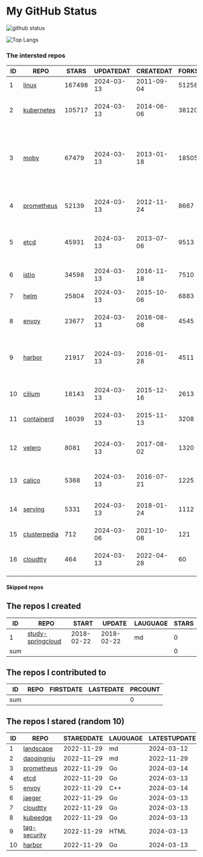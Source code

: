 # My GitHub Status

<img src="https://github-readme-stats-1.yihong0618.vercel.app/api?username=daoqingniu&show_icons=true&&&hide_title=true&count_private=true" alt="github status" />

![Top Langs](https://github-readme-stats-1.yihong0618.vercel.app/api/top-langs/?username=daoqingniu&layout=compact)

<!--START_SECTION:github_repos-->
### The intersted repos
| ID |                              REPO                               | STARS  | UPDATEDAT  | CREATEDAT  | FORKSCOUNT |                                                DESCRIPTIONS                                                |
|----|-----------------------------------------------------------------|--------|------------|------------|------------|------------------------------------------------------------------------------------------------------------|
|  1 | [linux](https://github.com/torvalds/linux)                      | 167498 | 2024-03-13 | 2011-09-04 |      51258 | Linux kernel source tree                                                                                   |
|  2 | [kubernetes](https://github.com/kubernetes/kubernetes)          | 105717 | 2024-03-13 | 2014-06-06 |      38120 | Production-Grade Container Scheduling and Management                                                       |
|  3 | [moby](https://github.com/moby/moby)                            |  67479 | 2024-03-13 | 2013-01-18 |      18505 | The Moby Project - a collaborative project for the container ecosystem to assemble container-based systems |
|  4 | [prometheus](https://github.com/prometheus/prometheus)          |  52139 | 2024-03-13 | 2012-11-24 |       8667 | The Prometheus monitoring system and time series database.                                                 |
|  5 | [etcd](https://github.com/etcd-io/etcd)                         |  45931 | 2024-03-13 | 2013-07-06 |       9513 | Distributed reliable key-value store for the most critical data of a distributed system                    |
|  6 | [istio](https://github.com/istio/istio)                         |  34598 | 2024-03-13 | 2016-11-18 |       7510 | Connect, secure, control, and observe services.                                                            |
|  7 | [helm](https://github.com/helm/helm)                            |  25804 | 2024-03-13 | 2015-10-06 |       6883 | The Kubernetes Package Manager                                                                             |
|  8 | [envoy](https://github.com/envoyproxy/envoy)                    |  23677 | 2024-03-13 | 2016-08-08 |       4545 | Cloud-native high-performance edge/middle/service proxy                                                    |
|  9 | [harbor](https://github.com/goharbor/harbor)                    |  21917 | 2024-03-13 | 2016-01-28 |       4511 | An open source trusted cloud native registry project that stores, signs, and scans content.                |
| 10 | [cilium](https://github.com/cilium/cilium)                      |  18143 | 2024-03-13 | 2015-12-16 |       2613 | eBPF-based Networking, Security, and Observability                                                         |
| 11 | [containerd](https://github.com/containerd/containerd)          |  16039 | 2024-03-13 | 2015-11-13 |       3208 | An open and reliable container runtime                                                                     |
| 12 | [velero](https://github.com/vmware-tanzu/velero)                |   8081 | 2024-03-13 | 2017-08-02 |       1320 | Backup and migrate Kubernetes applications and their persistent volumes                                    |
| 13 | [calico](https://github.com/projectcalico/calico)               |   5368 | 2024-03-13 | 2016-07-21 |       1225 | Cloud native networking and network security                                                               |
| 14 | [serving](https://github.com/knative/serving)                   |   5331 | 2024-03-13 | 2018-01-24 |       1112 | Kubernetes-based, scale-to-zero, request-driven compute                                                    |
| 15 | [clusterpedia](https://github.com/clusterpedia-io/clusterpedia) |    712 | 2024-03-06 | 2021-10-08 |        121 | The Encyclopedia of Kubernetes clusters                                                                    |
| 16 | [cloudtty](https://github.com/cloudtty/cloudtty)                |    464 | 2024-03-13 | 2022-04-28 |         60 | A Friendly Kubernetes CloudShell (Web Terminal) !                                                          |



#### Skipped repos
<!--END_SECTION:github_repos-->

<!--START_SECTION:my_github-->
## The repos I created
| ID  |                                 REPO                                 |   START    |   UPDATE   | LAUGUAGE | STARS |
|-----|----------------------------------------------------------------------|------------|------------|----------|-------|
|   1 | [study-springcloud](https://github.com/daoqingniu/study-springcloud) | 2018-02-22 | 2018-02-22 | md       |     0 |
| sum |                                                                      |            |            |          |     0 |

## The repos I contributed to
| ID  | REPO | FIRSTDATE | LASTEDATE | PRCOUNT |
|-----|------|-----------|-----------|---------|
| sum |      |           |           |       0 |

## The repos I stared (random 10)
| ID |                          REPO                          | STAREDDATE | LAUGUAGE | LATESTUPDATE |
|----|--------------------------------------------------------|------------|----------|--------------|
|  1 | [landscape](https://github.com/cncf/landscape)         | 2022-11-29 | md       | 2024-03-12   |
|  2 | [daoqingniu](https://github.com/daoqingniu/daoqingniu) | 2022-11-29 | md       | 2022-11-29   |
|  3 | [prometheus](https://github.com/prometheus/prometheus) | 2022-11-29 | Go       | 2024-03-14   |
|  4 | [etcd](https://github.com/etcd-io/etcd)                | 2022-11-29 | Go       | 2024-03-13   |
|  5 | [envoy](https://github.com/envoyproxy/envoy)           | 2022-11-29 | C++      | 2024-03-14   |
|  6 | [jaeger](https://github.com/jaegertracing/jaeger)      | 2022-11-29 | Go       | 2024-03-13   |
|  7 | [cloudtty](https://github.com/cloudtty/cloudtty)       | 2022-11-29 | Go       | 2024-03-13   |
|  8 | [kubeedge](https://github.com/kubeedge/kubeedge)       | 2022-11-29 | Go       | 2024-03-13   |
|  9 | [tag-security](https://github.com/cncf/tag-security)   | 2022-11-29 | HTML     | 2024-03-13   |
| 10 | [harbor](https://github.com/goharbor/harbor)           | 2022-11-29 | Go       | 2024-03-13   |

<!--END_SECTION:my_github-->
